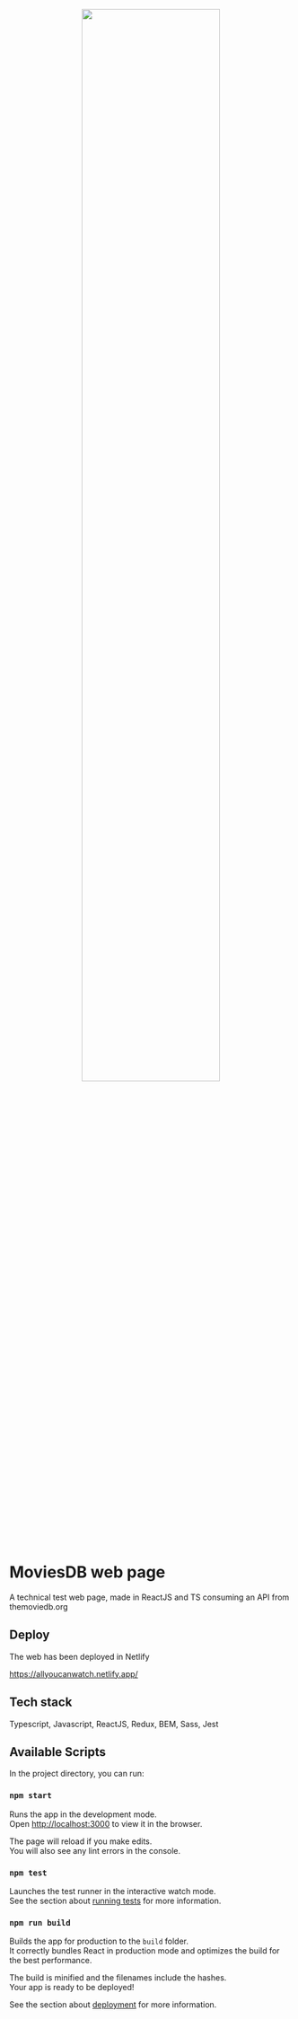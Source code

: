 <p align="center"> <img  src="https://i.ibb.co/vd2pZ1h/main.png" width="70%" height="70%">
     </p>
  
 
# MoviesDB web page

A technical test web page, made in ReactJS and TS consuming an API from themoviedb.org
 
 
## Deploy

The web has been deployed in Netlify 

https://allyoucanwatch.netlify.app/


## Tech stack

Typescript, Javascript, ReactJS, Redux, BEM, Sass, Jest

## Available Scripts

In the project directory, you can run:

### `npm start`

Runs the app in the development mode.\
Open [http://localhost:3000](http://localhost:3000) to view it in the browser.

The page will reload if you make edits.\
You will also see any lint errors in the console.

### `npm test`

Launches the test runner in the interactive watch mode.\
See the section about [running tests](https://facebook.github.io/create-react-app/docs/running-tests) for more information.

### `npm run build`

Builds the app for production to the `build` folder.\
It correctly bundles React in production mode and optimizes the build for the best performance.

The build is minified and the filenames include the hashes.\
Your app is ready to be deployed!

See the section about [deployment](https://facebook.github.io/create-react-app/docs/deployment) for more information.
